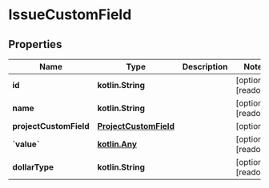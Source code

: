 
# IssueCustomField

## Properties
Name | Type | Description | Notes
------------ | ------------- | ------------- | -------------
**id** | **kotlin.String** |  |  [optional] [readonly]
**name** | **kotlin.String** |  |  [optional] [readonly]
**projectCustomField** | [**ProjectCustomField**](ProjectCustomField.md) |  |  [optional]
**&#x60;value&#x60;** | [**kotlin.Any**](.md) |  |  [optional] [readonly]
**dollarType** | **kotlin.String** |  |  [optional] [readonly]



